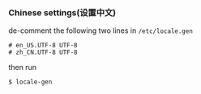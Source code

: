 ### Chinese settings(设置中文)

de-comment the following two lines in `/etc/locale.gen`
```
# en_US.UTF-8 UTF-8
# zh_CN.UTF-8 UTF-8
```

then run
```
$ locale-gen
```